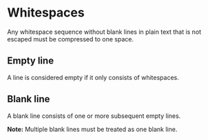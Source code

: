 # Whitespaces

Any whitespace sequence without blank lines in plain text that is not escaped must be compressed to one space.

## Empty line

A line is considered empty if it only consists of whitespaces.

## Blank line

A blank line consists of one or more subsequent empty lines.

**Note:** Multiple blank lines must be treated as one blank line.
